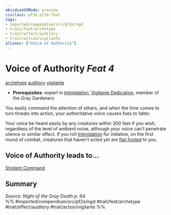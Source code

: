 ```yaml
---
obsidianUIMode: preview
cssclass: pf2e,pf2e-feat
tags:
- imported/compendium/src/pf2e/ngd
- trait/feat/archetype
- trait/effect/auditory
- trait/action/vigilante
aliases: ["Voice of Authority"]
---
```

# Voice of Authority  *Feat 4*  
[archetype](archetype.md)  [auditory](auditory.md)  [vigilante](rules/traits/vigilante-apg.md)  

- **Prerequisites**: expert in [Intimidation](../skills.md#Intimidation), [Vigilante Dedication](vigilante-dedication-apg.md), member of the Gray Gardeners

You easily command the attention of others, and when the time comes to turn threats into action, your authoritative voice causes foes to falter.

Your voice be heard easily by any creatures within 300 feet if you wish, regardless of the level of ambient noise, although your voice can't penetrate silence or similar effect. If you roll [Intimidation](../skills.md#Intimidation) for initiative, on the first round of combat, creatures that haven't acted yet are [flat-footed](conditions.md#Flat-footed) to you.

## Voice of Authority leads to...

[Strident Command](strident-command-ngd.md)

## Summary

*Source: Night of the Gray Death p. 64*  
%% #imported/compendium/src/pf2e/ngd #trait/feat/archetype #trait/effect/auditory #trait/action/vigilante %%